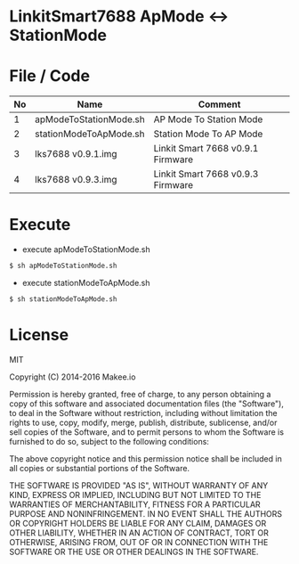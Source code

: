 # LinkitSmart7688 ApMode <-> StationMode

File / Code
==============

|No | Name  | Comment  | 
|---|---|---|
|  1 |   apModeToStationMode.sh|  AP Mode To Station Mode |
|  2 |   stationModeToApMode.sh|  Station Mode To AP Mode |
|  3 |   lks7688 v0.9.1.img|  Linkit Smart 7668 v0.9.1 Firmware |
|  4 |   lks7688 v0.9.3.img|  Linkit Smart 7668 v0.9.3 Firmware |

Execute
==============

- execute apModeToStationMode.sh
```bash
$ sh apModeToStationMode.sh
```

- execute stationModeToApMode.sh
```bash
$ sh stationModeToApMode.sh
```

License
==============

MIT

Copyright (C) 2014-2016 Makee.io 

Permission is hereby granted, free of charge, to any person obtaining a copy of this software and associated documentation files (the "Software"), to deal in the Software without restriction, including without limitation the rights to use, copy, modify, merge, publish, distribute, sublicense, and/or sell copies of the Software, and to permit persons to whom the Software is furnished to do so, subject to the following conditions:

The above copyright notice and this permission notice shall be included in all copies or substantial portions of the Software.

THE SOFTWARE IS PROVIDED "AS IS", WITHOUT WARRANTY OF ANY KIND, EXPRESS OR IMPLIED, INCLUDING BUT NOT LIMITED TO THE WARRANTIES OF MERCHANTABILITY, FITNESS FOR A PARTICULAR PURPOSE AND NONINFRINGEMENT. IN NO EVENT SHALL THE AUTHORS OR COPYRIGHT HOLDERS BE LIABLE FOR ANY CLAIM, DAMAGES OR OTHER LIABILITY, WHETHER IN AN ACTION OF CONTRACT, TORT OR OTHERWISE, ARISING FROM, OUT OF OR IN CONNECTION WITH THE SOFTWARE OR THE USE OR OTHER DEALINGS IN THE SOFTWARE.
